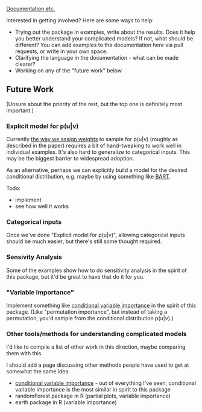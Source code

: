 [Documentation etc.](http://www.davidchudzicki.com/predcomps/)

Interested in getting involved? Here are some ways to help:

- Trying out the package in examples, write about the results. Does it help you better understand your complicated models? If not, what should be different? You can add examples to the documentation here via pull requests, or write in your own space.
- Clarifying the language in the documentation - what can be made clearer?
- Working on any of the "future work" below


## Future Work

(Unsure about the priority of the rest, but the top one is definitely most important.)

### Explicit model for p(u|v)

Currently [the way we assign weights](http://0.0.0.0:4000/more-pairs-and-weights.html) to sample for p(u|v) (roughly as described in the paper) requires a bit of hand-tweaking to work well in individual examples. It's also hard to generalize to categorical inputs. This may be the biggest barrier to widespread adoption.

As an alternative, perhaps we can explicitly build a model for the desired conditional distribution, e.g. maybe by using something like [BART](https://github.com/kapelner/bartMachine).

Todo:

- implement
- see how well it works


### Categorical inputs

Once we've done "Explicit model for p(u|v)", allowing categorical inputs should be much easier, but there's still some thought required.

### Sensivity Analysis

Some of the examples show how to do sensitivity analysis in the spirit of this package, but it'd be great to have that do it for you.

### "Variable Importance"

Implement something like [conditional variable importance](http://www.biomedcentral.com/1471-2105/9/307) in the spirit of this package. (Like "permutation importance", but instead of taking a permutation, you'd sample from the conditional distribution p(u|v).)

### Other tools/methods for understanding complicated models

I'd like to compile a list of other work in this direction, maybe comparing them with this.

I should add a page discussing other methods people have used to get at somewhat the same idea.

- [conditional variable importance](http://www.biomedcentral.com/1471-2105/9/307) - out of everything I've seen, conditional variable importance is the most similar in spirit to this package 
- randomForest package in R (partial plots, variable importance)
- earth package in R (variable importance)



